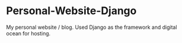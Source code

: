 # Personal-Website-Django
My personal website / blog. Used Django as the framework and digital ocean for hosting.
